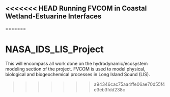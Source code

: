 <<<<<<< HEAD
Running FVCOM in Coastal Wetland-Estuarine Interfaces
-----------------------------------------------------
=======
# NASA_IDS_LIS_Project
This will encompass all work done on the hydrodynamic/ecosystem modeling section of the project. FVCOM is used to model physical, biological and biogeochemical processes in Long Island Sound (LIS).
>>>>>>> a94346cac75aa4ffe06ae70d55f4e3eb3fdd238c
